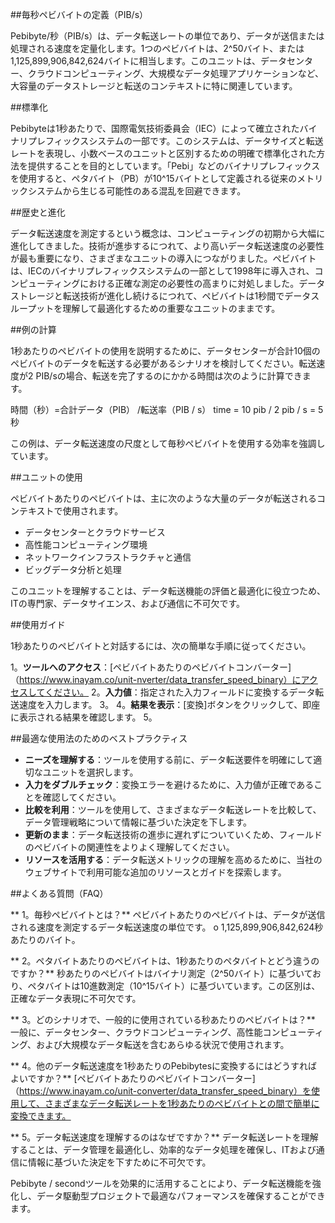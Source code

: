 ##毎秒ペビバイトの定義（PIB/s）

Pebibyte/秒（PIB/s）は、データ転送レートの単位であり、データが送信または処理される速度を定量化します。1つのペビバイトは、2^50バイト、または1,125,899,906,842,624バイトに相当します。このユニットは、データセンター、クラウドコンピューティング、大規模なデータ処理アプリケーションなど、大容量のデータストレージと転送のコンテキストに特に関連しています。

##標準化

Pebibyteは1秒あたりで、国際電気技術委員会（IEC）によって確立されたバイナリプレフィックスシステムの一部です。このシステムは、データサイズと転送レートを表現し、小数ベースのユニットと区別するための明確で標準化された方法を提供することを目的としています。「Pebi」などのバイナリプレフィックスを使用すると、ペタバイト（PB）が10^15バイトとして定義される従来のメトリックシステムから生じる可能性のある混乱を回避できます。

##歴史と進化

データ転送速度を測定するという概念は、コンピューティングの初期から大幅に進化してきました。技術が進歩するにつれて、より高いデータ転送速度の必要性が最も重要になり、さまざまなユニットの導入につながりました。ペビバイトは、IECのバイナリプレフィックスシステムの一部として1998年に導入され、コンピューティングにおける正確な測定の必要性の高まりに対処しました。データストレージと転送技術が進化し続けるにつれて、ペビバイトは1秒間でデータスループットを理解して最適化するための重要なユニットのままです。

##例の計算

1秒あたりのペビバイトの使用を説明するために、データセンターが合計10個のペビバイトのデータを転送する必要があるシナリオを検討してください。転送速度が2 PIB/sの場合、転送を完了するのにかかる時間は次のように計算できます。

時間（秒）=合計データ（PIB） /転送率（PIB / s）
time = 10 pib / 2 pib / s = 5秒

この例は、データ転送速度の尺度として毎秒ペビバイトを使用する効率を強調しています。

##ユニットの使用

ペビバイトあたりのペビバイトは、主に次のような大量のデータが転送されるコンテキストで使用されます。

- データセンターとクラウドサービス
- 高性能コンピューティング環境
- ネットワークインフラストラクチャと通信
- ビッグデータ分析と処理

このユニットを理解することは、データ転送機能の評価と最適化に役立つため、ITの専門家、データサイエンス、および通信に不可欠です。

##使用ガイド

1秒あたりのペビバイトと対話するには、次の簡単な手順に従ってください。

1。**ツールへのアクセス**：[ペビバイトあたりのペビバイトコンバーター]（https://www.inayam.co/unit-nverter/data_transfer_speed_binary）にアクセスしてください。
2。**入力値**：指定された入力フィールドに変換するデータ転送速度を入力します。
3。
4。**結果を表示**：[変換]ボタンをクリックして、即座に表示される結果を確認します。
5。

##最適な使用法のためのベストプラクティス

-  **ニーズを理解する**：ツールを使用する前に、データ転送要件を明確にして適切なユニットを選択します。
-  **入力をダブルチェック**：変換エラーを避けるために、入力値が正確であることを確認してください。
-  **比較を利用**：ツールを使用して、さまざまなデータ転送レートを比較して、データ管理戦略について情報に基づいた決定を下します。
-  **更新のまま**：データ転送技術の進歩に遅れずについていくため、フィールドのペビバイトの関連性をよりよく理解してください。
-  **リソースを活用する**：データ転送メトリックの理解を高めるために、当社のウェブサイトで利用可能な追加のリソースとガイドを探索します。

##よくある質問（FAQ）

** 1。毎秒ペビバイトとは？**
ペビバイトあたりのペビバイトは、データが送信される速度を測定するデータ転送速度の単位です。 o 1,125,899,906,842,624秒あたりのバイト。

** 2。ペタバイトあたりのペビバイトは、1秒あたりのペタバイトとどう違うのですか？**
秒あたりのペビバイトはバイナリ測定（2^50バイト）に基づいており、ペタバイトは10進数測定（10^15バイト）に基づいています。この区別は、正確なデータ表現に不可欠です。

** 3。どのシナリオで、一般的に使用されている秒あたりのペビバイトは？**
一般に、データセンター、クラウドコンピューティング、高性能コンピューティング、および大規模なデータ転送を含むあらゆる状況で使用されます。

** 4。他のデータ転送速度を1秒あたりのPebibytesに変換するにはどうすればよいですか？**
[ペビバイトあたりのペビバイトコンバーター]（https://www.inayam.co/unit-converter/data_transfer_speed_binary）を使用して、さまざまなデータ転送レートを1秒あたりのペビバイトとの間で簡単に変換できます。

** 5。データ転送速度を理解するのはなぜですか？**
データ転送レートを理解することは、データ管理を最適化し、効率的なデータ処理を確保し、ITおよび通信に情報に基づいた決定を下すために不可欠です。

Pebibyte / secondツールを効果的に活用することにより、データ転送機能を強化し、データ駆動型プロジェクトで最適なパフォーマンスを確保することができます。